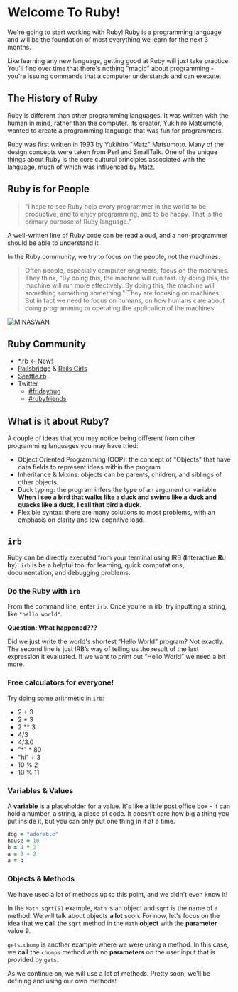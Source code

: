 # Welcome To Ruby!

We're going to start working with Ruby! Ruby is a programming language and will be the foundation of most everything we learn for the next 3 months.

Like learning any new language, getting good at Ruby will just take practice. You'll find over time that there's nothing "magic" about programming - you're issuing commands that a computer understands and can execute.

## The History of Ruby

Ruby is different than other programming languages. It was written with the human in mind, rather than the computer. Its creator, Yukihiro Matsumoto, wanted to create a programming language that was fun for programmers.

Ruby was first written in 1993 by Yukihiro "Matz" Matsumoto. Many of the design concepts were taken from Perl and SmallTalk. One of the unique things about Ruby is the core cultural principles associated with the language, much of which was influenced by Matz.

## Ruby is for People

> "I hope to see Ruby help every programmer in the world to be productive, and to enjoy programming, and to be happy. That is the primary purpose of Ruby language."

A well-written line of Ruby code can be read aloud, and a non-programmer should be able to understand it.

In the Ruby community, we try to focus on the people, not the machines.

> Often people, especially computer engineers, focus on the machines. They think, "By doing this, the machine will run fast. By doing this, the machine will run more effectively. By doing this, the machine will something something something." They are focusing on machines. But in fact we need to focus on humans, on how humans care about doing programming or operating the application of the machines.

![MINASWAN](https://pbs.twimg.com/media/B2575XuCIAE4BNB.jpg)

## Ruby Community

+ *.rb <- New!
+ [Railsbridge](http://www.railsbridge.org/) & [Rails Girls](http://railsgirls.com/)
+ [Seattle.rb](http://www.seattlerb.org/)
+ Twitter
  + [\#fridayhug](https://twitter.com/hashtag/fridayhug)
  + [\#rubyfriends](https://twitter.com/hashtag/rubyfriends)

## What is it about Ruby?
A couple of ideas that you may notice being different from other programming languages you may have tried:

- Object Oriented Programming (OOP): the concept of "Objects" that have data fields to represent ideas within the program
- Inheritance & Mixins: objects can be parents, children, and siblings of other objects.
- Duck typing: the program infers the type of an argument or variable __When I see a bird that walks like a duck and swims like a duck and quacks like a duck, I call that bird a duck.__
- Flexible syntax: there are many solutions to most problems, with an emphasis on clarity and low cognitive load.


## `irb`
Ruby can be directly executed from your terminal using IRB (**I**nteractive **R**u **b**y). `irb` is be a helpful tool for learning, quick computations, documentation, and debugging problems.

### Do the Ruby with `irb`
From the command line, enter `irb`. Once you're in irb, try inputting a string, like `"hello world"`.

__Question: What happened???__

Did we just write the world's shortest “Hello World” program? Not exactly. The second line is just IRB’s way of telling us the result of the last expression it evaluated. If we want to print out “Hello World” we need a bit more.

### Free calculators for everyone!
Try doing some arithmetic in `irb`:

- 2 + 3
- 2 * 3
- 2 ** 3
- 4/3
- 4/3.0
- "*" * 80
- "hi" + 3
- 10 % 2
- 10 % 11

### Variables & Values
A **variable** is a placeholder for a value. It's like a little post office box - it can hold a number, a string, a piece of code. It doesn't care how big a thing you put inside it, but you can only put one thing in it at a time.

```ruby
dog = "adorable"
house = 10
b = 4 * 2
a = 3 + 2
a = b
```

### Objects & Methods
We have used a lot of methods up to this point, and we didn't even know it!

In the `Math.sqrt(9)` example, `Math` is an object and `sqrt` is the name of a method. We will talk about objects __a lot__ soon. For now, let's focus on the idea that we __call__ the `sqrt` method in the `Math` __object__ with the __parameter__ value _9_.

`gets.chomp` is another example where we were using a method. In this case, we __call__ the `chomps` method with no __parameters__ on the user input that is provided by `gets`.

As we continue on, we will use a lot of methods. Pretty soon, we'll be defining and using our own methods!

